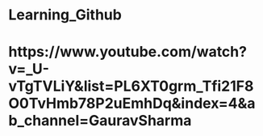 # Learning_Github
<h1>https://www.youtube.com/watch?v=_U-vTgTVLiY&list=PL6XT0grm_Tfi21F8O0TvHmb78P2uEmhDq&index=4&ab_channel=GauravSharma</h1>

